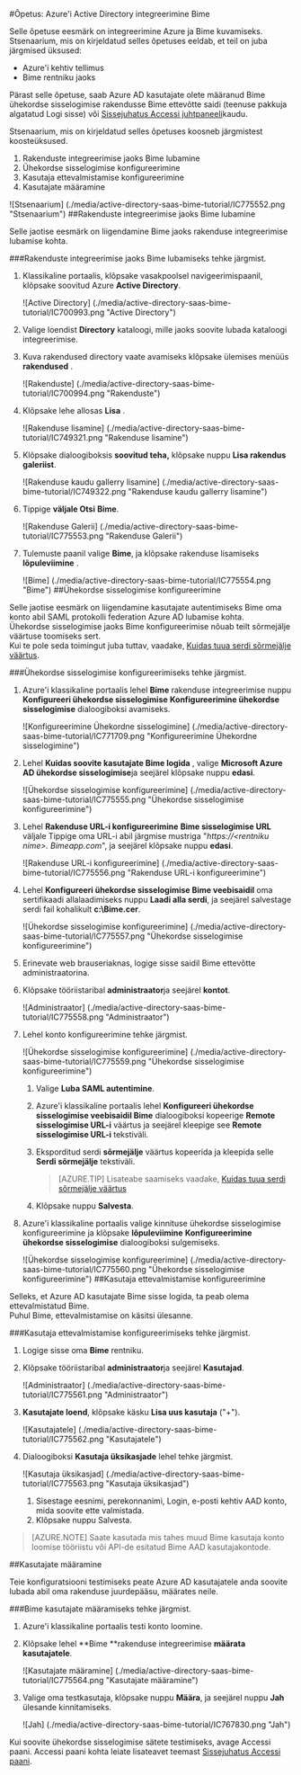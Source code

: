 <properties 
    pageTitle="Õpetus: Azure'i Active Directory integreerimine Bime | Microsoft Azure'i" 
    description="Saate teada, kuidas lubada ühekordse sisselogimise, automatiseeritud ettevalmistamise ja muud Azure Active Directory Bime abil!" 
    services="active-directory" 
    authors="jeevansd"  
    documentationCenter="na" 
    manager="femila"/>
<tags 
    ms.service="active-directory" 
    ms.devlang="na" 
    ms.topic="article" 
    ms.tgt_pltfrm="na" 
    ms.workload="identity" 
    ms.date="09/29/2016" 
    ms.author="jeedes" />

#<a name="tutorial-azure-active-directory-integration-with-bime"></a>Õpetus: Azure'i Active Directory integreerimine Bime

Selle õpetuse eesmärk on integreerimine Azure ja Bime kuvamiseks.  
Stsenaarium, mis on kirjeldatud selles õpetuses eeldab, et teil on juba järgmised üksused:

-   Azure'i kehtiv tellimus
-   Bime rentniku jaoks

Pärast selle õpetuse, saab Azure AD kasutajate olete määranud Bime ühekordse sisselogimise rakendusse Bime ettevõtte saidi (teenuse pakkuja algatatud Logi sisse) või [Sissejuhatus Accessi juhtpaneeli](active-directory-saas-access-panel-introduction.md)kaudu.

Stsenaarium, mis on kirjeldatud selles õpetuses koosneb järgmistest koosteüksused.

1.  Rakenduste integreerimise jaoks Bime lubamine
2.  Ühekordse sisselogimise konfigureerimine
3.  Kasutaja ettevalmistamise konfigureerimine
4.  Kasutajate määramine

![Stsenaarium] (./media/active-directory-saas-bime-tutorial/IC775552.png "Stsenaarium")
##<a name="enabling-the-application-integration-for-bime"></a>Rakenduste integreerimise jaoks Bime lubamine

Selle jaotise eesmärk on liigendamine Bime jaoks rakenduse integreerimise lubamise kohta.

###<a name="to-enable-the-application-integration-for-bime-perform-the-following-steps"></a>Rakenduste integreerimise jaoks Bime lubamiseks tehke järgmist.

1.  Klassikaline portaalis, klõpsake vasakpoolsel navigeerimispaanil, klõpsake soovitud Azure **Active Directory**.

    ![Active Directory] (./media/active-directory-saas-bime-tutorial/IC700993.png "Active Directory")

2.  Valige loendist **Directory** kataloogi, mille jaoks soovite lubada kataloogi integreerimise.

3.  Kuva rakendused directory vaate avamiseks klõpsake ülemises menüüs **rakendused** .

    ![Rakenduste] (./media/active-directory-saas-bime-tutorial/IC700994.png "Rakenduste")

4.  Klõpsake lehe allosas **Lisa** .

    ![Rakenduse lisamine] (./media/active-directory-saas-bime-tutorial/IC749321.png "Rakenduse lisamine")

5.  Klõpsake dialoogiboksis **soovitud teha,** klõpsake nuppu **Lisa rakendus galeriist**.

    ![Rakenduse kaudu gallerry lisamine] (./media/active-directory-saas-bime-tutorial/IC749322.png "Rakenduse kaudu gallerry lisamine")

6.  Tippige **väljale Otsi** **Bime**.

    ![Rakenduse Galerii] (./media/active-directory-saas-bime-tutorial/IC775553.png "Rakenduse Galerii")

7.  Tulemuste paanil valige **Bime**, ja klõpsake rakenduse lisamiseks **lõpuleviimine** .

    ![Bime] (./media/active-directory-saas-bime-tutorial/IC775554.png "Bime")
##<a name="configuring-single-sign-on"></a>Ühekordse sisselogimise konfigureerimine

Selle jaotise eesmärk on liigendamine kasutajate autentimiseks Bime oma konto abil SAML protokolli federation Azure AD lubamise kohta.  
Ühekordse sisselogimise jaoks Bime konfigureerimise nõuab teilt sõrmejälje väärtuse toomiseks sert.  
Kui te pole seda toimingut juba tuttav, vaadake, [Kuidas tuua serdi sõrmejälje väärtus](http://youtu.be/YKQF266SAxI).

###<a name="to-configure-single-sign-on-perform-the-following-steps"></a>Ühekordse sisselogimise konfigureerimiseks tehke järgmist.

1.  Azure'i klassikaline portaalis lehel **Bime** rakenduse integreerimise nuppu **Konfigureeri ühekordse sisselogimise** **Konfigureerimine ühekordse sisselogimise** dialoogiboksi avamiseks.

    ![Konfigureerimine Ühekordne sisselogimine] (./media/active-directory-saas-bime-tutorial/IC771709.png "Konfigureerimine Ühekordne sisselogimine")

2.  Lehel **Kuidas soovite kasutajate Bime logida** , valige **Microsoft Azure AD ühekordse sisselogimise**ja seejärel klõpsake nuppu **edasi**.

    ![Ühekordse sisselogimise konfigureerimine] (./media/active-directory-saas-bime-tutorial/IC775555.png "Ühekordse sisselogimise konfigureerimine")

3.  Lehel **Rakenduse URL-i konfigureerimine** **Bime sisselogimise URL** väljale Tippige oma URL-i abil järgmise mustriga "*https://\<rentniku nime\>. Bimeapp.com*", ja seejärel klõpsake nuppu **edasi**.

    ![Rakenduse URL-i konfigureerimine] (./media/active-directory-saas-bime-tutorial/IC775556.png "Rakenduse URL-i konfigureerimine")

4.  Lehel **Konfigureeri ühekordse sisselogimise Bime veebisaidil** oma sertifikaadi allalaadimiseks nuppu **Laadi alla serdi**, ja seejärel salvestage serdi fail kohalikult **c:\\Bime.cer**.

    ![Ühekordse sisselogimise konfigureerimine] (./media/active-directory-saas-bime-tutorial/IC775557.png "Ühekordse sisselogimise konfigureerimine")

5.  Erinevate web brauseriaknas, logige sisse saidil Bime ettevõtte administraatorina.

6.  Klõpsake tööriistaribal **administraator**ja seejärel **kontot**.

    ![Administraator] (./media/active-directory-saas-bime-tutorial/IC775558.png "Administraator")

7.  Lehel konto konfigureerimine tehke järgmist.

    ![Ühekordse sisselogimise konfigureerimine] (./media/active-directory-saas-bime-tutorial/IC775559.png "Ühekordse sisselogimise konfigureerimine")

    1.  Valige **Luba SAML autentimine**.
    2.  Azure'i klassikaline portaalis lehel **Konfigureeri ühekordse sisselogimise veebisaidil Bime** dialoogiboksi kopeerige **Remote sisselogimise URL-i** väärtus ja seejärel kleepige see **Remote sisselogimise URL-i** tekstiväli.
    3.  Eksporditud serdi **sõrmejälje** väärtus kopeerida ja kleepida selle **Serdi sõrmejälje** tekstiväli.  

        >[AZURE.TIP] Lisateabe saamiseks vaadake, [Kuidas tuua serdi sõrmejälje väärtus](http://youtu.be/YKQF266SAxI)

    4.  Klõpsake nuppu **Salvesta**.

8.  Azure'i klassikaline portaalis valige kinnituse ühekordse sisselogimise konfigureerimine ja klõpsake **lõpuleviimine** **Konfigureerimine ühekordse sisselogimise** dialoogiboksi sulgemiseks.

    ![Ühekordse sisselogimise konfigureerimine] (./media/active-directory-saas-bime-tutorial/IC775560.png "Ühekordse sisselogimise konfigureerimine")
##<a name="configuring-user-provisioning"></a>Kasutaja ettevalmistamise konfigureerimine

Selleks, et Azure AD kasutajate Bime sisse logida, ta peab olema ettevalmistatud Bime.  
Puhul Bime, ettevalmistamise on käsitsi ülesanne.

###<a name="to-configure-user-provisioning-perform-the-following-steps"></a>Kasutaja ettevalmistamise konfigureerimiseks tehke järgmist.

1.  Logige sisse oma **Bime** rentniku.

2.  Klõpsake tööriistaribal **administraator**ja seejärel **Kasutajad**.

    ![Administraator] (./media/active-directory-saas-bime-tutorial/IC775561.png "Administraator")

3.  **Kasutajate loend**, klõpsake käsku **Lisa uus kasutaja** ("+").

    ![Kasutajatele] (./media/active-directory-saas-bime-tutorial/IC775562.png "Kasutajatele")

4.  Dialoogiboksi **Kasutaja üksikasjade** lehel tehke järgmist.

    ![Kasutaja üksikasjad] (./media/active-directory-saas-bime-tutorial/IC775563.png "Kasutaja üksikasjad")

    1.  Sisestage eesnimi, perekonnanimi, Login, e-posti kehtiv AAD konto, mida soovite ette valmistada.
    2.  Klõpsake nuppu Salvesta.

>[AZURE.NOTE] Saate kasutada mis tahes muud Bime kasutaja konto loomise tööriistu või API-de esitatud Bime AAD kasutajakontode.

##<a name="assigning-users"></a>Kasutajate määramine

Teie konfiguratsiooni testimiseks peate Azure AD kasutajatele anda soovite lubada abil oma rakenduse juurdepääsu, määrates neile.

###<a name="to-assign-users-to-bime-perform-the-following-steps"></a>Bime kasutajate määramiseks tehke järgmist.

1.  Azure'i klassikaline portaalis testi konto loomine.

2.  Klõpsake lehel **Bime **rakenduse integreerimise **määrata kasutajatele**.

    ![Kasutajate määramine] (./media/active-directory-saas-bime-tutorial/IC775564.png "Kasutajate määramine")

3.  Valige oma testkasutaja, klõpsake nuppu **Määra**, ja seejärel nuppu **Jah** ülesande kinnitamiseks.

    ![Jah] (./media/active-directory-saas-bime-tutorial/IC767830.png "Jah")

Kui soovite ühekordse sisselogimise sätete testimiseks, avage Accessi paani. Accessi paani kohta leiate lisateavet teemast [Sissejuhatus Accessi paani](active-directory-saas-access-panel-introduction.md).
